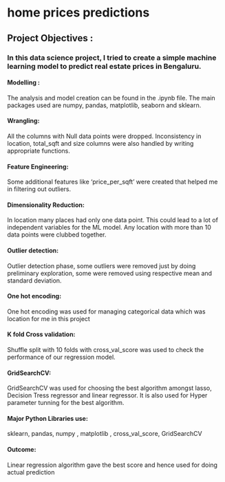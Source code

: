 
# home prices predictions

## Project Objectives :

### In this data science project, I tried to create a simple machine learning model to predict real estate prices in Bengaluru.



#### Modelling :

The analysis and model creation can be found in the .ipynb file.
The main packages used are numpy, pandas, matplotlib, seaborn and sklearn.


#### Wrangling: 

All the columns with Null data points were dropped. Inconsistency in location, total_sqft and size columns were also handled by writing appropriate functions.

#### Feature Engineering: 

Some additional features like ‘price_per_sqft’ were created that helped me in filtering out outliers.

#### Dimensionality Reduction: 

In location many places had only one data point. This could lead to a lot of independent variables for the ML model. Any location with more than 10 data points were clubbed together.

#### Outlier detection: 

Outlier detection phase, some outliers were removed just by doing preliminary exploration, some were removed using respective mean and standard deviation.

#### One hot encoding: 
One hot encoding was used for managing categorical data which was location for me in this project

#### K fold Cross validation: 

Shuffle split with 10 folds with cross_val_score was used to check the performance of our regression model.

#### GridSearchCV: 

GridSearchCV was used for choosing the best algorithm amongst lasso, Decision Tress regressor and linear regressor. It is also used for Hyper parameter tunning for the best algorithm.

#### Major Python Libraries use: 

sklearn, pandas, numpy , matplotlib , cross_val_score, GridSearchCV

#### Outcome: 

Linear regression algorithm gave the best score and hence used for doing actual prediction
